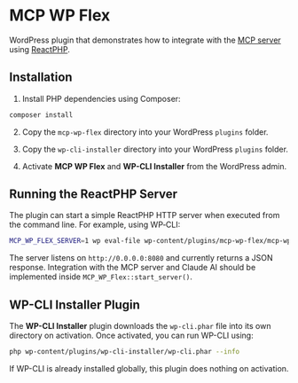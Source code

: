 # MCP WP Flex

WordPress plugin that demonstrates how to integrate with the [MCP server](https://github.com/php-mcp/server) using [ReactPHP](https://reactphp.org/).

## Installation

1. Install PHP dependencies using Composer:

```bash
composer install
```

2. Copy the `mcp-wp-flex` directory into your WordPress `plugins` folder.

3. Copy the `wp-cli-installer` directory into your WordPress `plugins` folder.

4. Activate **MCP WP Flex** and **WP-CLI Installer** from the WordPress admin.

## Running the ReactPHP Server

The plugin can start a simple ReactPHP HTTP server when executed from the command line. For example, using WP‑CLI:

```bash
MCP_WP_FLEX_SERVER=1 wp eval-file wp-content/plugins/mcp-wp-flex/mcp-wp-flex.php
```

The server listens on `http://0.0.0.0:8080` and currently returns a JSON response. Integration with the MCP server and Claude AI should be implemented inside `MCP_WP_Flex::start_server()`.
## WP-CLI Installer Plugin

The **WP-CLI Installer** plugin downloads the `wp-cli.phar` file into its own directory on activation. Once activated, you can run WP-CLI using:

```bash
php wp-content/plugins/wp-cli-installer/wp-cli.phar --info
```

If WP-CLI is already installed globally, this plugin does nothing on activation.
